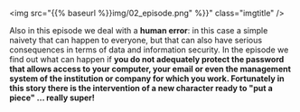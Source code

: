 <img src="{{% baseurl %}}img/02_episode.png" %}}" class="imgtitle" /><br/>

Also in this episode we deal with a <b>human error</b>: in this case a simple naivety that can happen to everyone, but that can also have serious consequences in terms of data and information security. In the episode we find out what can happen if <b>you do not adequately protect the password that allows access to your computer, your email or even the management system of the institution or company for which you work. Fortunately in this story there is the intervention of a new character ready to "put a piece" ... really super!</b>